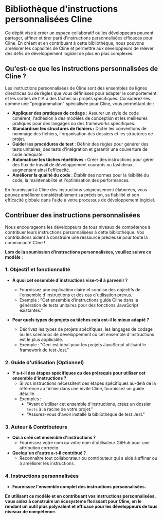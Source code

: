# Bibliothèque d'instructions personnalisées Cline

Ce dépôt vise à créer un espace collaboratif où les développeurs peuvent partager, affiner et tirer parti d'instructions personnalisées efficaces pour Cline. En créant et en contribuant à cette bibliothèque, nous pouvons améliorer les capacités de Cline et permettre aux développeurs de relever des défis de développement logiciel de plus en plus complexes.

## Qu'est-ce que les instructions personnalisées de Cline ?

Les instructions personnalisées de Cline sont des ensembles de lignes directrices ou de règles que vous définissez pour adapter le comportement et les sorties de l'IA à des tâches ou projets spécifiques. Considérez-les comme une "programmation" spécialisée pour Cline, vous permettant de :

-   **Appliquer des pratiques de codage :** Assurer un style de code cohérent, l'adhésion à des modèles de conception et les meilleures pratiques pour des langages ou des frameworks spécifiques.
-   **Standardiser les structures de fichiers :** Dicter les conventions de nommage des fichiers, l'organisation des dossiers et les structures de projet.
-   **Guider les procédures de test :** Définir des règles pour générer des tests unitaires, des tests d'intégration et garantir une couverture de code adéquate.
-   **Automatiser les tâches répétitives :** Créer des instructions pour gérer des flux de travail de développement courants ou fastidieux, augmentant ainsi l'efficacité.
-   **Améliorer la qualité du code :** Établir des normes pour la lisibilité du code, la maintenabilité et l'optimisation des performances.

En fournissant à Cline des instructions soigneusement élaborées, vous pouvez améliorer considérablement sa précision, sa fiabilité et son efficacité globale dans l'aide à votre processus de développement logiciel.

## Contribuer des instructions personnalisées

Nous encourageons les développeurs de tous niveaux de compétence à contribuer leurs instructions personnalisées à cette bibliothèque. Vos contributions aident à construire une ressource précieuse pour toute la communauté Cline !

**Lors de la soumission d'instructions personnalisées, veuillez suivre ce modèle :**

### 1. Objectif et fonctionnalité

-   **À quoi cet ensemble d'instructions vise-t-il à parvenir ?**

    -   Fournissez une explication claire et concise des objectifs de l'ensemble d'instructions et des cas d'utilisation prévus.
    -   Exemple : "Cet ensemble d'instructions guide Cline dans la génération de tests unitaires pour des fonctions JavaScript existantes."

-   **Pour quels types de projets ou tâches cela est-il le mieux adapté ?**
    -   Décrivez les types de projets spécifiques, les langages de codage ou les scénarios de développement où cet ensemble d'instructions est le plus applicable.
    -   Exemple : "Ceci est idéal pour les projets JavaScript utilisant le framework de test Jest."

### 2. Guide d'utilisation (Optionnel)

-   **Y a-t-il des étapes spécifiques ou des prérequis pour utiliser cet ensemble d'instructions ?**
    -   Si vos instructions nécessitent des étapes spécifiques au-delà de la référence au fichier dans une invite Cline, fournissez un guide détaillé.
    -   Exemples :
        -   "Avant d'utiliser cet ensemble d'instructions, créez un dossier `tests` à la racine de votre projet."
        -   "Assurez-vous d'avoir installé la bibliothèque de test Jest."

### 3. Auteur & Contributeurs

-   **Qui a créé cet ensemble d'instructions ?**
    -   Fournissez votre nom ou votre nom d'utilisateur GitHub pour une attribution correcte.
-   **Quelqu'un d'autre a-t-il contribué ?**
    -   Reconnaître tout collaborateur ou contributeur qui a aidé à affiner ou à améliorer les instructions.

### 4. Instructions personnalisées

-   **Fournissez l'ensemble complet des instructions personnalisées.**

**En utilisant ce modèle et en contribuant vos instructions personnalisées, vous aidez à construire un écosystème florissant pour Cline, en le rendant un outil plus polyvalent et efficace pour les développeurs de tous niveaux de compétence.**